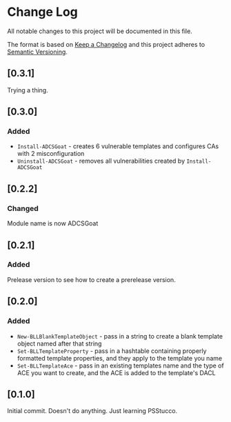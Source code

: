 # Change Log

All notable changes to this project will be documented in this file.

The format is based on [Keep a Changelog](http://keepachangelog.com/)
and this project adheres to [Semantic Versioning](http://semver.org/).

## [0.3.1]

Trying a thing.

## [0.3.0]

### Added
* `Install-ADCSGoat` - creates 6 vulnerable templates and configures CAs with 2 misconfiguration
* `Uninstall-ADCSGoat` - removes all vulnerabilities created by `Install-ADCSGoat`

## [0.2.2]

### Changed
Module name is now ADCSGoat

## [0.2.1]

### Added

Prelease version to see how to create a prerelease version.

## [0.2.0]

### Added
* `New-BLLBlankTemplateObject` - pass in a string to create a blank template object named after that string
* `Set-BLLTemplateProperty` - pass in a hashtable containing properly formatted template properties, and they apply to the template you name
* `Set-BLLTemplateAce` - pass in an existing templates name and the type of ACE you want to create, and the ACE is added to the template's DACL

## [0.1.0]

Initial commit. Doesn't do anything. Just learning PSStucco.

